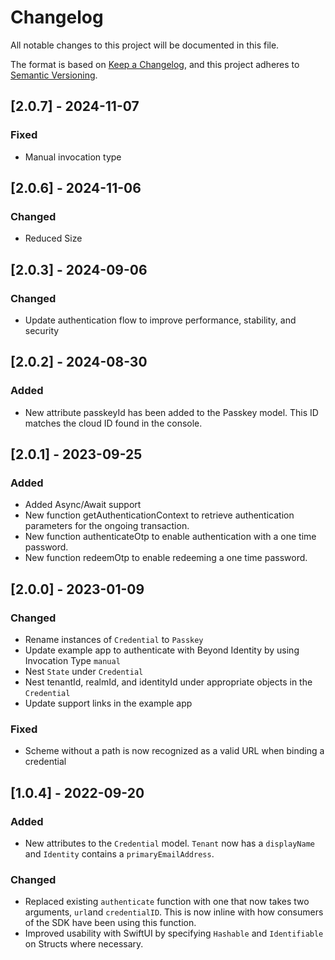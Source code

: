 # Changelog

All notable changes to this project will be documented in this file.

The format is based on [Keep a Changelog](https://keepachangelog.com/en/1.0.0/),
and this project adheres to [Semantic Versioning](https://semver.org/spec/v2.0.0.html).

## [2.0.7] - 2024-11-07

### Fixed

- Manual invocation type

## [2.0.6] - 2024-11-06

### Changed

- Reduced Size

## [2.0.3] - 2024-09-06

### Changed

- Update authentication flow to improve performance, stability, and security

## [2.0.2] - 2024-08-30

### Added

- New attribute passkeyId has been added to the Passkey model. This ID matches the cloud ID found in the console.

## [2.0.1] - 2023-09-25

### Added

- Added Async/Await support
- New function getAuthenticationContext to retrieve authentication parameters for the ongoing transaction.
- New function authenticateOtp to enable authentication with a one time password.
- New function redeemOtp to enable redeeming a one time password.

## [2.0.0] - 2023-01-09

### Changed

- Rename instances of `Credential` to `Passkey`
- Update example app to authenticate with Beyond Identity by using Invocation Type `manual`
- Nest `State` under `Credential`
- Nest tenantId, realmId, and identityId under appropriate objects in the `Credential`
- Update support links in the example app

### Fixed

- Scheme without a path is now recognized as a valid URL when binding a credential

## [1.0.4] - 2022-09-20

### Added

- New attributes to the `Credential` model. `Tenant` now has a `displayName` and `Identity` contains a `primaryEmailAddress`.

### Changed

- Replaced existing `authenticate` function with one that now takes two arguments, `url`and `credentialID`. This is now inline with how consumers of the SDK have been using this function.
- Improved usability with SwiftUI by specifying `Hashable` and `Identifiable` on Structs where necessary.
